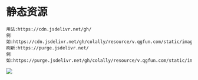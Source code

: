 # 静态资源

```
用法:https://cdn.jsdelivr.net/gh/
例如:https://cdn.jsdelivr.net/gh/colally/resource/v.qgfun.com/static/images/logo.png
刷新:https://purge.jsdelivr.net/
例如:https://purge.jsdelivr.net/gh/colally/resource/v.qgfun.com/static/images/logo.png
```
![](https://cdn.jsdelivr.net/gh/colally/resource/v.qgfun.com/static/images/logo.png)